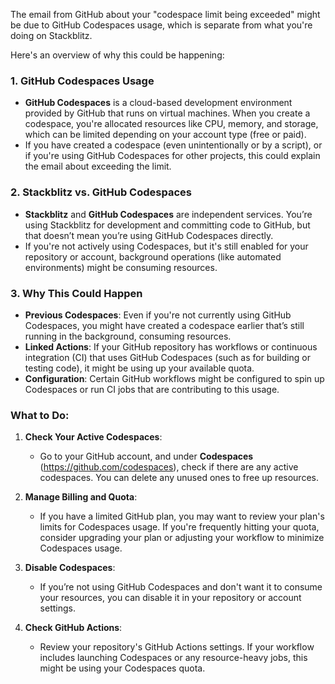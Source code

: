 The email from GitHub about your "codespace limit being exceeded" might be due to GitHub Codespaces usage, which is separate from what you're doing on Stackblitz.

Here's an overview of why this could be happening:

### 1. **GitHub Codespaces Usage**
   - **GitHub Codespaces** is a cloud-based development environment provided by GitHub that runs on virtual machines. When you create a codespace, you're allocated resources like CPU, memory, and storage, which can be limited depending on your account type (free or paid).
   - If you have created a codespace (even unintentionally or by a script), or if you're using GitHub Codespaces for other projects, this could explain the email about exceeding the limit.

### 2. **Stackblitz vs. GitHub Codespaces**
   - **Stackblitz** and **GitHub Codespaces** are independent services. You’re using Stackblitz for development and committing code to GitHub, but that doesn’t mean you’re using GitHub Codespaces directly.
   - If you're not actively using Codespaces, but it's still enabled for your repository or account, background operations (like automated environments) might be consuming resources.

### 3. **Why This Could Happen**
   - **Previous Codespaces**: Even if you're not currently using GitHub Codespaces, you might have created a codespace earlier that’s still running in the background, consuming resources.
   - **Linked Actions**: If your GitHub repository has workflows or continuous integration (CI) that uses GitHub Codespaces (such as for building or testing code), it might be using up your available quota.
   - **Configuration**: Certain GitHub workflows might be configured to spin up Codespaces or run CI jobs that are contributing to this usage.

### What to Do:
1. **Check Your Active Codespaces**: 
   - Go to your GitHub account, and under **Codespaces** (https://github.com/codespaces), check if there are any active codespaces. You can delete any unused ones to free up resources.
   
2. **Manage Billing and Quota**:
   - If you have a limited GitHub plan, you may want to review your plan's limits for Codespaces usage. If you're frequently hitting your quota, consider upgrading your plan or adjusting your workflow to minimize Codespaces usage.

3. **Disable Codespaces**:
   - If you’re not using GitHub Codespaces and don't want it to consume your resources, you can disable it in your repository or account settings.

4. **Check GitHub Actions**:
   - Review your repository's GitHub Actions settings. If your workflow includes launching Codespaces or any resource-heavy jobs, this might be using your Codespaces quota.